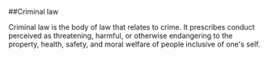 ##Criminal law
Criminal law is the body of law that relates to crime. It prescribes conduct perceived as threatening, harmful, or otherwise endangering to the property, health, safety, and moral welfare of people inclusive of one's self.
